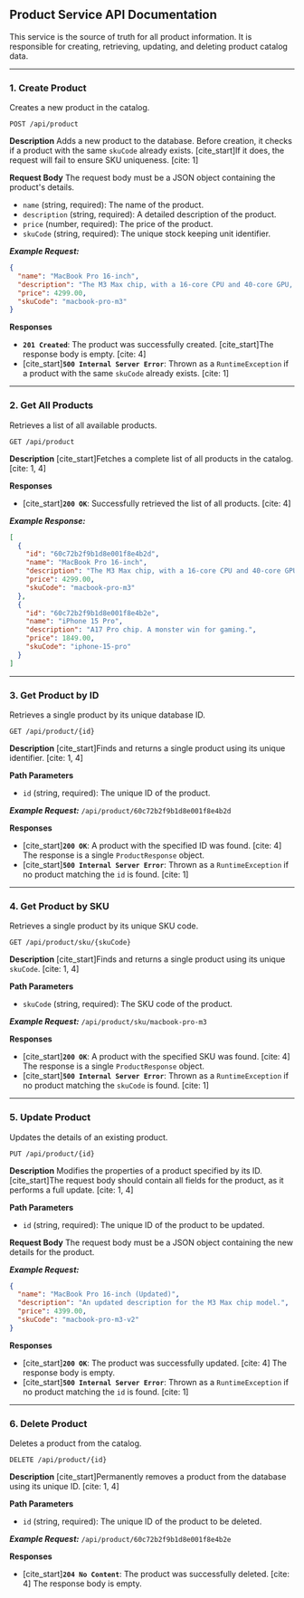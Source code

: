 ## Product Service API Documentation

This service is the source of truth for all product information. It is responsible for creating, retrieving, updating, and deleting product catalog data.

---

### 1. Create Product

Creates a new product in the catalog.

`POST /api/product`

**Description**
Adds a new product to the database. Before creation, it checks if a product with the same `skuCode` already exists. [cite_start]If it does, the request will fail to ensure SKU uniqueness. [cite: 1]

**Request Body**
The request body must be a JSON object containing the product's details.

* `name` (string, required): The name of the product.
* `description` (string, required): A detailed description of the product.
* `price` (number, required): The price of the product.
* `skuCode` (string, required): The unique stock keeping unit identifier.

***Example Request:***
```json
{
  "name": "MacBook Pro 16-inch",
  "description": "The M3 Max chip, with a 16-core CPU and 40-core GPU, provides exceptional performance for the most demanding workflows.",
  "price": 4299.00,
  "skuCode": "macbook-pro-m3"
}
```

**Responses**
* **`201 Created`**: The product was successfully created. [cite_start]The response body is empty. [cite: 4]
* [cite_start]**`500 Internal Server Error`**: Thrown as a `RuntimeException` if a product with the same `skuCode` already exists. [cite: 1]

---

### 2. Get All Products

Retrieves a list of all available products.

`GET /api/product`

**Description**
[cite_start]Fetches a complete list of all products in the catalog. [cite: 1, 4]

**Responses**
* [cite_start]**`200 OK`**: Successfully retrieved the list of all products. [cite: 4]

***Example Response:***
```json
[
  {
    "id": "60c72b2f9b1d8e001f8e4b2d",
    "name": "MacBook Pro 16-inch",
    "description": "The M3 Max chip, with a 16-core CPU and 40-core GPU, provides exceptional performance for the most demanding workflows.",
    "price": 4299.00,
    "skuCode": "macbook-pro-m3"
  },
  {
    "id": "60c72b2f9b1d8e001f8e4b2e",
    "name": "iPhone 15 Pro",
    "description": "A17 Pro chip. A monster win for gaming.",
    "price": 1849.00,
    "skuCode": "iphone-15-pro"
  }
]
```

---

### 3. Get Product by ID

Retrieves a single product by its unique database ID.

`GET /api/product/{id}`

**Description**
[cite_start]Finds and returns a single product using its unique identifier. [cite: 1, 4]

**Path Parameters**
* `id` (string, required): The unique ID of the product.

***Example Request:***
`/api/product/60c72b2f9b1d8e001f8e4b2d`

**Responses**
* [cite_start]**`200 OK`**: A product with the specified ID was found. [cite: 4] The response is a single `ProductResponse` object.
* [cite_start]**`500 Internal Server Error`**: Thrown as a `RuntimeException` if no product matching the `id` is found. [cite: 1]

---

### 4. Get Product by SKU

Retrieves a single product by its unique SKU code.

`GET /api/product/sku/{skuCode}`

**Description**
[cite_start]Finds and returns a single product using its unique `skuCode`. [cite: 1, 4]

**Path Parameters**
* `skuCode` (string, required): The SKU code of the product.

***Example Request:***
`/api/product/sku/macbook-pro-m3`

**Responses**
* [cite_start]**`200 OK`**: A product with the specified SKU was found. [cite: 4] The response is a single `ProductResponse` object.
* [cite_start]**`500 Internal Server Error`**: Thrown as a `RuntimeException` if no product matching the `skuCode` is found. [cite: 1]

---

### 5. Update Product

Updates the details of an existing product.

`PUT /api/product/{id}`

**Description**
Modifies the properties of a product specified by its ID. [cite_start]The request body should contain all fields for the product, as it performs a full update. [cite: 1, 4]

**Path Parameters**
* `id` (string, required): The unique ID of the product to be updated.

**Request Body**
The request body must be a JSON object containing the new details for the product.

***Example Request:***
```json
{
  "name": "MacBook Pro 16-inch (Updated)",
  "description": "An updated description for the M3 Max chip model.",
  "price": 4399.00,
  "skuCode": "macbook-pro-m3-v2"
}
```

**Responses**
* [cite_start]**`200 OK`**: The product was successfully updated. [cite: 4] The response body is empty.
* [cite_start]**`500 Internal Server Error`**: Thrown as a `RuntimeException` if no product matching the `id` is found. [cite: 1]

---

### 6. Delete Product

Deletes a product from the catalog.

`DELETE /api/product/{id}`

**Description**
[cite_start]Permanently removes a product from the database using its unique ID. [cite: 1, 4]

**Path Parameters**
* `id` (string, required): The unique ID of the product to be deleted.

***Example Request:***
`/api/product/60c72b2f9b1d8e001f8e4b2e`

**Responses**
* [cite_start]**`204 No Content`**: The product was successfully deleted. [cite: 4] The response body is empty.